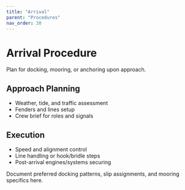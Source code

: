 ```yaml
---
title: "Arrival"
parent: "Procedures"
nav_order: 30
---
```


# Arrival Procedure

Plan for docking, mooring, or anchoring upon approach.

## Approach Planning

- Weather, tide, and traffic assessment
- Fenders and lines setup
- Crew brief for roles and signals

## Execution

- Speed and alignment control
- Line handling or hook/bridle steps
- Post-arrival engines/systems securing

Document preferred docking patterns, slip assignments, and mooring specifics here.
